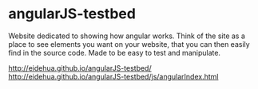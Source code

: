 # angularJS-testbed
Website dedicated to showing how angular works. Think of the site as a place to see elements you want on your website, that you can then easily find in the source code. Made to be easy to test and manipulate.

http://eidehua.github.io/angularJS-testbed/
http://eidehua.github.io/angularJS-testbed/js/angularIndex.html
